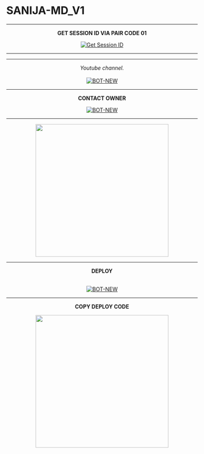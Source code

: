 # SANIJA-MD_V1

<div align="center">



<hr>
<b>GET SESSION ID VIA PAIR CODE 01</b>

<a href='developing-juieta-sanijawabots-e163a4af.koyeb.app/' target="_blank"><img alt='Get Session ID' src='https://img.shields.io/badge/Click here to get your session id-blue?style=for-the-badge&logo=opencv&logoColor=white'/></a>

<hr>

<hr>

  _Youtube channel._<br><br>
     [![BOT-NEW](https://img.shields.io/badge/MY_YOUTUBE_CHANNEL-red?style=for-the-badge&logo=youtube&logoColor=white)](https://youtube.com/@futuretechwithsanija?si=TK0O7Ov_WR5MIq54)
<br>
<hr>
<b>CONTACT OWNER</b>

[![BOT-NEW](https://telegra.ph/file/99460844d012cad1b7ee4.jpg)](https://wa.me/94767858145)
<hr>

<a href="https://whatsapp.com/channel/0029Vai5pJa5vK9zcGR1PX2f"><img src="https://img.shields.io/badge/Join%20Our%20WhatsApp%20Channel-green"  width="350"></a>

<hr>

<b>DEPLOY</b>
</br>
</br>
 
  
[![BOT-NEW](https://img.shields.io/badge/asitha_md_deploy_on_replit-F2620?style=for-the-badge&logo=replit&logoColor=white&buttcode=1n2i3m4a)](https://replit.com/)
   

<hr>

<b>COPY DEPLOY CODE</b></br>

<a href="https://whatsapp.com/channel/0029VaeyMWv3QxRu4hA6c33Z/499"><img src="https://img.shields.io/badge/COPY%20DEPLOY%20CODE-red"  width="350"></a>
